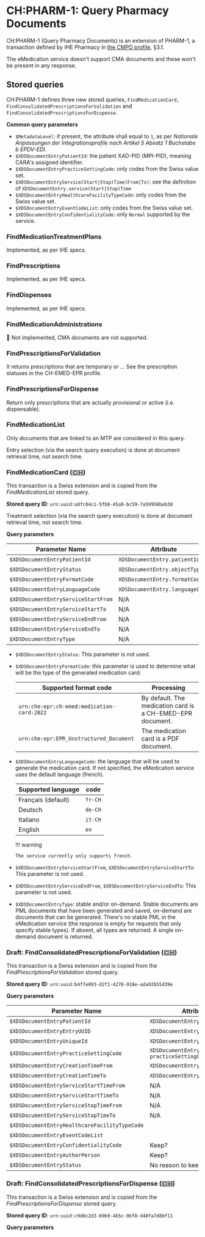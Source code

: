 # CH:PHARM-1: Query Pharmacy Documents

CH:PHARM-1 (Query Pharmacy Documents) is an extension of PHARM-1, a transaction defined by IHE Pharmacy in [the CMPD profile](https://www.ihe.net/uploadedFiles/Documents/Pharmacy/IHE_Pharmacy_Suppl_CMPD.pdf), §3.1.

The eMedication service doesn't support CMA documents and these won't be present in any response.

## Stored queries

CH:PHARM-1 defines three new stored queries, `FindMedicationCard, FindConsolidatedPrescriptionsForValidation` and `FindConsolidatedPrescriptionsForDispense`.

**Common query parameters**

* `$MetadataLevel`: if present, the attribute shall equal to `1`, as per *Nationale Anpassungen der Integrationsprofile nach Artikel 5 Absatz 1 Buchstabe b EPDV-EDI*.
* `$XDSDocumentEntryPatientId`: the patient XAD-PID (MPI-PID), meaning CARA's assigned identifier.
* `$XDSDocumentEntryPracticeSettingCode`: only codes from the Swiss value set.
* `$XDSDocumentEntryService(Start|Stop)Time(From|To)`: see the definition of `XDSDocumentEntry.service(Start|Stop)Time`
* `$XDSDocumentEntryHealthcareFacilityTypeCode`: only codes from the Swiss value set.
* `$XDSDocumentEntryEventCodeList`: only codes from the Swiss value set.
* `$XDSDocumentEntryConfidentialityCode`: only `Normal` supported by the service.

### FindMedicationTreatmentPlans

Implemented, as per IHE specs.

### FindPrescriptions

Implemented, as per IHE specs.

### FindDispenses

Implemented, as per IHE specs.

### FindMedicationAdministrations

🚫 Not implemented, CMA documents are not supported.
<!-- TODO: implement, return empty -->

### FindPrescriptionsForValidation

It returns prescriptions that are temporary or ...
See the prescription statuses in the CH-EMED-EPR profile.
<!-- TODO: do PREs require a PADV OK or not? -->

### FindPrescriptionsForDispense

Return only prescriptions that are actually provisional or active (i.e. dispensable).

### FindMedicationList

Only documents that are linked to an MTP are considered in this query.

Entry selection (via the search query execution) is done at document retrieval time, not search time.

### FindMedicationCard (🇨🇭)

This transaction is a Swiss extension and is copied from the _FindMedicationList_ stored query.

**Stored query ID**: `urn:uuid:a8fc04c1-5fb0-45a9-bc59-7a59958beb38`

Treatment selection (via the search query execution) is done at document retrieval time, not search time.

**Query parameters**

  | Parameter Name                      | Attribute                      | Opt | Mult |
  | ----------------------------------- | ------------------------------ | --- | ---- |
  | `$XDSDocumentEntryPatientId`        | `XDSDocumentEntry.patientId`   | R   | --   |
  | `$XDSDocumentEntryStatus`           | `XDSDocumentEntry.objectType`  | R   | M    |
  | `$XDSDocumentEntryFormatCode`       | `XDSDocumentEntry.formatCode`  | O   | --   |
  | `$XDSDocumentEntryLanguageCode`     | `XDSDocumentEntry.languageCode`| O   | --   |
  | `$XDSDocumentEntryServiceStartFrom` | N/A                            | O   | --   |
  | `$XDSDocumentEntryServiceStartTo`   | N/A                            | O   | --   |
  | `$XDSDocumentEntryServiceEndFrom`   | N/A                            | O   | --   |
  | `$XDSDocumentEntryServiceEndTo`     | N/A                            | O   | --   |
  | `$XDSDocumentEntryType`             | N/A                            | O   | M    |
 <!-- TODO: ServiceStart/Stop map to treatment dates. Not only active treatments. If Stop absent, only active+suspended -->


  * `$XDSDocumentEntryStatus`: This parameter is not used.
  * `$XDSDocumentEntryFormatCode`: this parameter is used to determine what will be the type of the generated medication card:

    | Supported format code                      | Processing                                                 |
    | ------------------------------------------ | ---------------------------------------------------------- |
    | `urn:che:epr:ch-emed:medication-card:2022` | By default. The medication card is a CH-EMED-EPR document. |
    | `urn:che:epr:EPR_Unstructured_Document`    | The medication card is a PDF document.                     |


  * `$XDSDocumentEntryLanguageCode`: the language that will be used to generate the medication card. If not specified, the eMedication service uses the default language (french).

    | Supported language | code    |
    | ------------------ | ------- |
    | Français (default) | `fr-CH` |
    | Deutsch            | `de-CH` |
    | Italiano           | `it-CH` |
    | English            | `en`    |

    !!! warning

        The service currently only supports french.

  * `$XDSDocumentEntryServiceStartFrom`, `$XDSDocumentEntryServiceStartTo`: This parameter is not used.
  * `$XDSDocumentEntryServiceEndFrom`, `$XDSDocumentEntryServiceEndTo`: This parameter is not used.
  * `$XDSDocumentEntryType`: stable and/or on-demand. Stable documents are PML documents that have been generated and saved, on-demand are documents that can be generated. There's no stable PML in the eMedication service (the response is empty for requests that only specify stable types). If absent, all types are returned. A single on-demand document is returned.

### Draft: FindConsolidatedPrescriptionsForValidation (🇨🇭)

  This transaction is a Swiss extension and is copied from the _FindPrescriptionsForValidation_ stored query.

  **Stored query ID**: `urn:uuid:b4f7e093-d2f1-4278-918e-ada92b55d39e`

  **Query parameters**
  
  | Parameter Name                              | Attribute                             | Opt | Mult |
  | ------------------------------------------- | ------------------------------------- | --- | ---- |
  | `$XDSDocumentEntryPatientId`                  | `XDSDocumentEntry.patientId`            | R   | --   |
  | `$XDSDocumentEntryEntryUUID`                  | `XDSDocumentEntry.entryUUID`            | O   | M    |
  | `$XDSDocumentEntryUniqueId`                   | `XDSDocumentEntry.uniqueId`             | O   | M    |
  | `$XDSDocumentEntryPracticeSettingCode`        | `XDSDocumentEntry. practiceSettingCode` | O   | M    |
  | `$XDSDocumentEntryCreationTimeFrom`           | `XDSDocumentEntry.creationTime`         | O   | --   |
  | `$XDSDocumentEntryCreationTimeTo`             | `XDSDocumentEntry.creationTime`         | O   | --   |
  | `$XDSDocumentEntryServiceStartTimeFrom`       | N/A                                   | O   | --   |
  | `$XDSDocumentEntryServiceStartTimeTo`         | N/A                                   | O   | --   |
  | `$XDSDocumentEntryServiceStopTimeFrom`        | N/A                                   | O   | --   |
  | `$XDSDocumentEntryServiceStopTimeTo`          | N/A                                   | O   | --   |
  | `$XDSDocumentEntryHealthcareFacilityTypeCode` |                                       | O   | M    |
  | `$XDSDocumentEntryEventCodeList`              |                                       | O   | M    |
  | `$XDSDocumentEntryConfidentialityCode`        | Keep?                                 | O   | M    |
  | `$XDSDocumentEntryAuthorPerson`               | Keep?                                 | O   | M    |
  | `$XDSDocumentEntryStatus`                     | No reason to keep it                  | O   | M    |

### Draft: FindConsolidatedPrescriptionsForDispense (🇨🇭)

  This transaction is a Swiss extension and is copied from the _FindPrescriptionsForDispense_ stored query.

  **Stored query ID**: `urn:uuid:c9d8c2d3-69b9-4b5c-9bf8-d40fa7d8bf11`

  **Query parameters**
  

